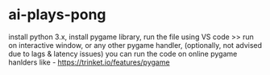 # ai-plays-pong

install python 3.x,
install pygame library,
run the file using VS code >> run on interactive window, or any other pygame handler,
(optionally, not advised due to lags & latency issues) you can run the code on online pygame hanlders like - https://trinket.io/features/pygame
